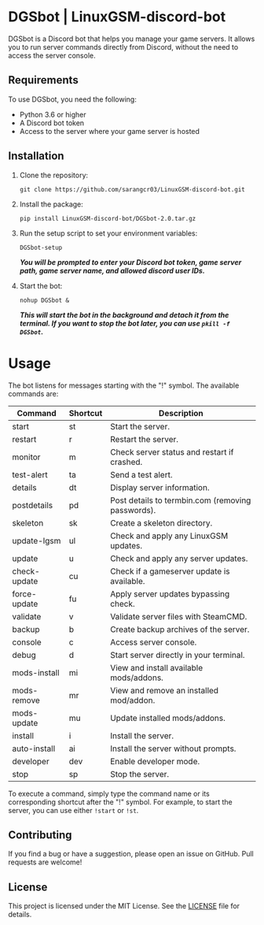 # DGSbot | LinuxGSM-discord-bot 

DGSbot is a Discord bot that helps you manage your game servers. It allows you to run server commands directly from Discord, without the need to access the server console. 

## Requirements

To use DGSbot, you need the following:

- Python 3.6 or higher
- A Discord bot token
- Access to the server where your game server is hosted

## Installation

1. Clone the repository:

   ```
   git clone https://github.com/sarangcr03/LinuxGSM-discord-bot.git
   ```
   
2. Install the package:

   ```
   pip install LinuxGSM-discord-bot/DGSbot-2.0.tar.gz
   ```

3. Run the setup script to set your environment variables:

   ```
   DGSbot-setup
   ```

   ***You will be prompted to enter your Discord bot token, game server path, game server name, and allowed discord user IDs.***

4. Start the bot:

   ```
   nohup DGSbot &
   ```

   ***This will start the bot in the background and detach it from the terminal. If you want to stop the bot later, you can use `pkill -f DGSbot`.***
   
# Usage

The bot listens for messages starting with the "!" symbol. The available commands are:

| Command | Shortcut | Description |
|---------|----------|-------------|
| start | st | Start the server. |
| restart | r | Restart the server. |
| monitor | m | Check server status and restart if crashed. |
| test-alert | ta | Send a test alert. |
| details | dt | Display server information. |
| postdetails | pd | Post details to termbin.com (removing passwords). |
| skeleton | sk | Create a skeleton directory. |
| update-lgsm | ul | Check and apply any LinuxGSM updates. |
| update | u | Check and apply any server updates. |
| check-update | cu | Check if a gameserver update is available. |
| force-update | fu | Apply server updates bypassing check. |
| validate | v | Validate server files with SteamCMD. |
| backup | b | Create backup archives of the server. |
| console | c | Access server console. |
| debug | d | Start server directly in your terminal. |
| mods-install | mi | View and install available mods/addons. |
| mods-remove | mr | View and remove an installed mod/addon. |
| mods-update | mu | Update installed mods/addons. |
| install | i | Install the server. |
| auto-install | ai | Install the server without prompts. |
| developer | dev | Enable developer mode. |
| stop | sp | Stop the server. |

To execute a command, simply type the command name or its corresponding shortcut after the "!" symbol. For example, to start the server, you can use either `!start` or `!st`.

## Contributing

If you find a bug or have a suggestion, please open an issue on GitHub. Pull requests are welcome!

## License

This project is licensed under the MIT License. See the [LICENSE](https://github.com/sarangcr03/LinuxGSM-discord-bot/blob/main/License) file for details.
